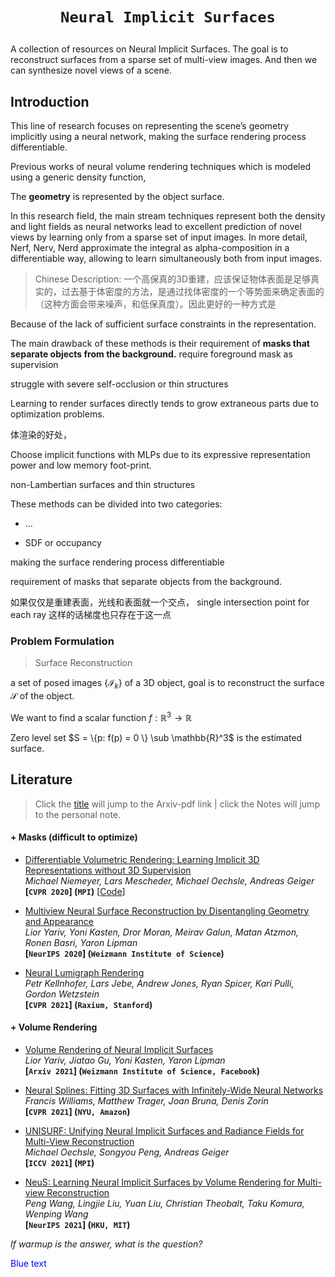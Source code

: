 # <p align=center>`Neural Implicit Surfaces`</p>

A collection of resources on Neural Implicit Surfaces. The goal is to reconstruct surfaces from a sparse set of multi-view images. And then we can synthesize novel views of a scene.

## Introduction

This line of research focuses on representing the scene’s geometry implicitly using a neural network, making the surface rendering process differentiable. 



Previous works of neural volume rendering techniques which is modeled using a generic density function, 



The **geometry** is represented by the object surface.



In this research field, the main stream techniques represent both the density and light fields as neural networks lead to excellent prediction of novel views by learning only from a sparse set of input images. In more detail, Nerf, Nerv, Nerd approximate the integral as alpha-composition in a differentiable way, allowing to learn simultaneously both from input images.



> Chinese Description: 一个高保真的3D重建，应该保证物体表面是足够真实的，过去基于体密度的方法，是通过找体密度的一个等势面来确定表面的（这种方面会带来噪声，和低保真度）。因此更好的一种方式是



Because of the lack of sufficient surface constraints in the representation.



The main drawback of these methods is their requirement of **masks that separate objects from the background.** require foreground mask as supervision

struggle with severe self-occlusion or thin structures

Learning to render surfaces directly tends to grow extraneous parts due to optimization problems.



体渲染的好处，



Choose implicit functions with MLPs due to its expressive representation power and low memory foot-print.



non-Lambertian surfaces and thin structures



These methods can be divided into two categories:

- ...



- SDF or occupancy




making the surface rendering process differentiable

requirement of masks that separate objects from the background.





如果仅仅是重建表面，光线和表面就一个交点， single intersection point for each ray  这样的话梯度也只存在于这一点









### Problem Formulation

> Surface Reconstruction

a set of posed images $\{\mathcal{I}_k\}$ of a 3D object, goal is to reconstruct the surface $\mathcal{S}$ of the object.



We want to find a scalar function $f: \mathbb{R}^3 \rightarrow \mathbb{R}$ 

Zero level set $S = \{p: f(p) = 0 \} \sub \mathbb{R}^3$ is the estimated surface.







## Literature

> Click the [title]() will jump to the Arxiv-pdf link | click the Notes will jump to the personal note.



#### + Masks (difficult to optimize)

- <span id="DVR"></span>
  [Differentiable Volumetric Rendering: Learning Implicit 3D Representations without 3D Supervision](https://arxiv.org/pdf/1912.07372.pdf)  
  *Michael Niemeyer, Lars Mescheder, Michael Oechsle, Andreas Geiger*  
  **[`CVPR 2020`] (`MPI`)** [[Code](https://github.com/autonomousvision/differentiable_volumetric_rendering)]  

- <span id="IDR"></span>
  [Multiview Neural Surface Reconstruction by Disentangling Geometry and Appearance](https://arxiv.org/pdf/2003.09852.pdf)  
  *Lior Yariv, Yoni Kasten, Dror Moran, Meirav Galun, Matan Atzmon, Ronen Basri, Yaron Lipman*  
  **[`NeurIPS 2020`] (`Weizmann Institute of Science`)**

- <span id="NLR"></span>
  [Neural Lumigraph Rendering](https://arxiv.org/pdf/2103.11571.pdf)  
  *Petr Kellnhofer, Lars Jebe, Andrew Jones, Ryan Spicer, Kari Pulli, Gordon Wetzstein*  
  **[`CVPR 2021`] (`Raxium, Stanford`)**



#### + Volume Rendering

- <span id="VolSDF"></span>
  [Volume Rendering of Neural Implicit Surfaces](https://arxiv.org/pdf/2106.12052.pdf)  
  *Lior Yariv, Jiatao Gu, Yoni Kasten, Yaron Lipman*  
  **[`Arxiv 2021`] (`Weizmann Institute of Science, Facebook`)**  

- <span id="Neural-Splines"></span>
  [Neural Splines: Fitting 3D Surfaces with Infinitely-Wide Neural Networks](https://arxiv.org/pdf/2006.13782.pdf)  
  *Francis Williams, Matthew Trager, Joan Bruna, Denis Zorin*  
  **[`CVPR 2021`] (`NYU, Amazon`)**  

- <span id="UNISURF"></span>
  [UNISURF: Unifying Neural Implicit Surfaces and Radiance Fields for Multi-View Reconstruction](https://arxiv.org/pdf/2104.10078.pdf)  
  *Michael Oechsle, Songyou Peng, Andreas Geiger*  
  **[`ICCV 2021`] (`MPI`)**  

- <span id="NeuS"></span>
  [NeuS: Learning Neural Implicit Surfaces by Volume Rendering for Multi-view Reconstruction](https://arxiv.org/pdf/2106.10689.pdf)  
  *Peng Wang, Lingjie Liu, Yuan Liu, Christian Theobalt, Taku Komura, Wenping Wang*  
  **[`NeurIPS 2021`]  (`HKU, MIT`)**   



<i>If warmup is the answer, what is the question?</i>

<p style="color:blue;">Blue text</p>

